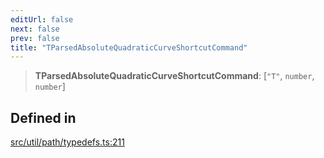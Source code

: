 ```yaml
---
editUrl: false
next: false
prev: false
title: "TParsedAbsoluteQuadraticCurveShortcutCommand"
---
```


> **TParsedAbsoluteQuadraticCurveShortcutCommand**: [`"T"`, `number`, `number`]

## Defined in

[src/util/path/typedefs.ts:211](https://github.com/fabricjs/fabric.js/blob/c093e29e73123dafcfa091ff4d5e04e690bb796e/src/util/path/typedefs.ts#L211)
